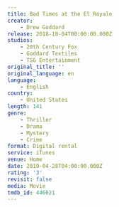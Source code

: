 ```yaml
---
title: Bad Times at the El Royale
creator:
    - Drew Goddard
release: 2018-10-04T00:00:00.000Z
studios:
    - 20th Century Fox
    - Goddard Textiles
    - TSG Entertainment
original_title: ''
original_language: en
language:
    - English
country:
    - United States
length: 141
genre:
    - Thriller
    - Drama
    - Mystery
    - Crime
format: Digital rental
service: iTunes
venue: Home
date: 2019-04-28T04:00:00.000Z
rating: '3'
revisit: false
media: Movie
tmdb_id: 446021
---
```



